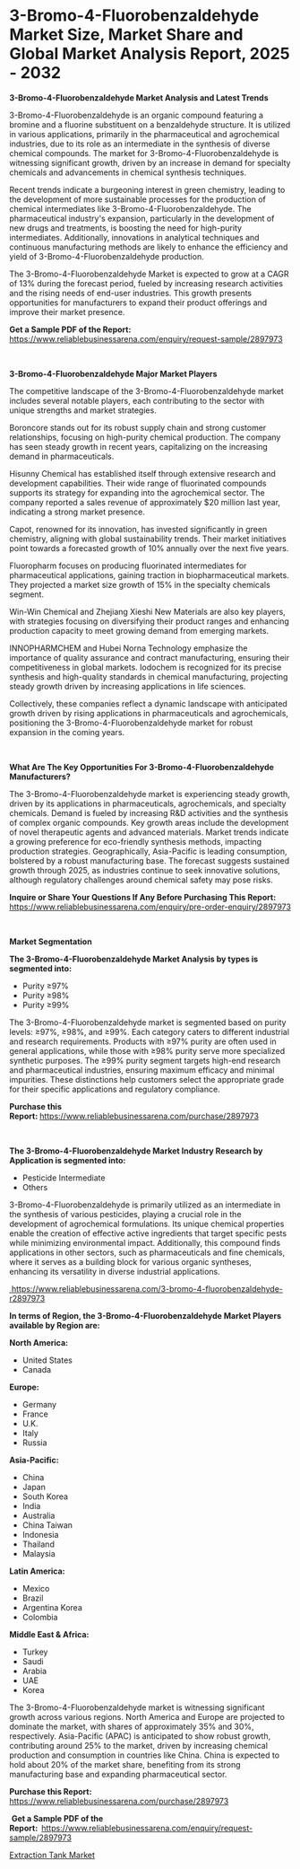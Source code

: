 <p><h1>3-Bromo-4-Fluorobenzaldehyde Market Size, Market Share and Global Market Analysis Report, 2025 - 2032</h1></p><p><strong>3-Bromo-4-Fluorobenzaldehyde Market Analysis and Latest Trends</strong></p>
<p><p>3-Bromo-4-Fluorobenzaldehyde is an organic compound featuring a bromine and a fluorine substituent on a benzaldehyde structure. It is utilized in various applications, primarily in the pharmaceutical and agrochemical industries, due to its role as an intermediate in the synthesis of diverse chemical compounds. The market for 3-Bromo-4-Fluorobenzaldehyde is witnessing significant growth, driven by an increase in demand for specialty chemicals and advancements in chemical synthesis techniques.</p><p>Recent trends indicate a burgeoning interest in green chemistry, leading to the development of more sustainable processes for the production of chemical intermediates like 3-Bromo-4-Fluorobenzaldehyde. The pharmaceutical industry's expansion, particularly in the development of new drugs and treatments, is boosting the need for high-purity intermediates. Additionally, innovations in analytical techniques and continuous manufacturing methods are likely to enhance the efficiency and yield of 3-Bromo-4-Fluorobenzaldehyde production.</p><p>The 3-Bromo-4-Fluorobenzaldehyde Market is expected to grow at a CAGR of 13% during the forecast period, fueled by increasing research activities and the rising needs of end-user industries. This growth presents opportunities for manufacturers to expand their product offerings and improve their market presence.</p></p>
<p><strong>Get a Sample PDF of the Report:&nbsp;</strong> <a href="https://www.reliablebusinessarena.com/enquiry/request-sample/2897973?utm_campaign=3286&utm_medium=2&utm_source=Github&utm_content=ia&utm_term=15032025&utm_id=3-bromo-4-fluorobenzaldehyde">https://www.reliablebusinessarena.com/enquiry/request-sample/2897973</a></p>
<p>&nbsp;</p>
<p><strong>3-Bromo-4-Fluorobenzaldehyde Major Market Players</strong></p>
<p><p>The competitive landscape of the 3-Bromo-4-Fluorobenzaldehyde market includes several notable players, each contributing to the sector with unique strengths and market strategies.</p><p>Boroncore stands out for its robust supply chain and strong customer relationships, focusing on high-purity chemical production. The company has seen steady growth in recent years, capitalizing on the increasing demand in pharmaceuticals.</p><p>Hisunny Chemical has established itself through extensive research and development capabilities. Their wide range of fluorinated compounds supports its strategy for expanding into the agrochemical sector. The company reported a sales revenue of approximately $20 million last year, indicating a strong market presence.</p><p>Capot, renowned for its innovation, has invested significantly in green chemistry, aligning with global sustainability trends. Their market initiatives point towards a forecasted growth of 10% annually over the next five years.</p><p>Fluoropharm focuses on producing fluorinated intermediates for pharmaceutical applications, gaining traction in biopharmaceutical markets. They projected a market size growth of 15% in the specialty chemicals segment.</p><p>Win-Win Chemical and Zhejiang Xieshi New Materials are also key players, with strategies focusing on diversifying their product ranges and enhancing production capacity to meet growing demand from emerging markets.</p><p>INNOPHARMCHEM and Hubei Norna Technology emphasize the importance of quality assurance and contract manufacturing, ensuring their competitiveness in global markets. Iodochem is recognized for its precise synthesis and high-quality standards in chemical manufacturing, projecting steady growth driven by increasing applications in life sciences.</p><p>Collectively, these companies reflect a dynamic landscape with anticipated growth driven by rising applications in pharmaceuticals and agrochemicals, positioning the 3-Bromo-4-Fluorobenzaldehyde market for robust expansion in the coming years.</p></p>
<p>&nbsp;</p>
<p><strong>What Are The Key Opportunities For 3-Bromo-4-Fluorobenzaldehyde Manufacturers?</strong></p>
<p><p>The 3-Bromo-4-Fluorobenzaldehyde market is experiencing steady growth, driven by its applications in pharmaceuticals, agrochemicals, and specialty chemicals. Demand is fueled by increasing R&D activities and the synthesis of complex organic compounds. Key growth areas include the development of novel therapeutic agents and advanced materials. Market trends indicate a growing preference for eco-friendly synthesis methods, impacting production strategies. Geographically, Asia-Pacific is leading consumption, bolstered by a robust manufacturing base. The forecast suggests sustained growth through 2025, as industries continue to seek innovative solutions, although regulatory challenges around chemical safety may pose risks.</p></p>
<p><strong>Inquire or Share Your Questions If Any Before Purchasing This Report:</strong> <a href="https://www.reliablebusinessarena.com/enquiry/pre-order-enquiry/2897973?utm_campaign=3286&utm_medium=2&utm_source=Github&utm_content=ia&utm_term=15032025&utm_id=3-bromo-4-fluorobenzaldehyde">https://www.reliablebusinessarena.com/enquiry/pre-order-enquiry/2897973</a></p>
<p>&nbsp;</p>
<p><strong>Market Segmentation</strong></p>
<p><strong>The 3-Bromo-4-Fluorobenzaldehyde Market Analysis by types is segmented into:</strong></p>
<p><ul><li>Purity ≥97%</li><li>Purity ≥98%</li><li>Purity ≥99%</li></ul></p>
<p><p>The 3-Bromo-4-Fluorobenzaldehyde market is segmented based on purity levels: ≥97%, ≥98%, and ≥99%. Each category caters to different industrial and research requirements. Products with ≥97% purity are often used in general applications, while those with ≥98% purity serve more specialized synthetic purposes. The ≥99% purity segment targets high-end research and pharmaceutical industries, ensuring maximum efficacy and minimal impurities. These distinctions help customers select the appropriate grade for their specific applications and regulatory compliance.</p></p>
<p><strong>Purchase this Report:&nbsp;</strong><a href="https://www.reliablebusinessarena.com/purchase/2897973?utm_campaign=3286&utm_medium=2&utm_source=Github&utm_content=ia&utm_term=15032025&utm_id=3-bromo-4-fluorobenzaldehyde">https://www.reliablebusinessarena.com/purchase/2897973</a></p>
<p>&nbsp;</p>
<p><strong>The 3-Bromo-4-Fluorobenzaldehyde Market Industry Research by Application is segmented into:</strong></p>
<p><ul><li>Pesticide Intermediate</li><li>Others</li></ul></p>
<p><p>3-Bromo-4-Fluorobenzaldehyde is primarily utilized as an intermediate in the synthesis of various pesticides, playing a crucial role in the development of agrochemical formulations. Its unique chemical properties enable the creation of effective active ingredients that target specific pests while minimizing environmental impact. Additionally, this compound finds applications in other sectors, such as pharmaceuticals and fine chemicals, where it serves as a building block for various organic syntheses, enhancing its versatility in diverse industrial applications.</p></p>
<p><a href="https://www.reliablebusinessarena.com/3-bromo-4-fluorobenzaldehyde-r2897973?utm_campaign=3286&utm_medium=2&utm_source=Github&utm_content=ia&utm_term=15032025&utm_id=3-bromo-4-fluorobenzaldehyde">&nbsp;https://www.reliablebusinessarena.com/3-bromo-4-fluorobenzaldehyde-r2897973</a></p>
<p><strong>In terms of Region, the 3-Bromo-4-Fluorobenzaldehyde Market Players available by Region are:</strong></p>
<p>
    <p> <strong> North America: </strong>
        <ul>
            <li>United States</li>
            <li>Canada</li>
        </ul>
        </p> 
    <p> <strong> Europe: </strong>
        <ul>
            <li>Germany</li>
            <li>France</li>
            <li>U.K.</li>
            <li>Italy</li>
            <li>Russia</li>
        </ul>
        </p> 
    <p> <strong> Asia-Pacific: </strong>
        <ul>
            <li>China</li>
            <li>Japan</li>
            <li>South Korea</li>
            <li>India</li>
            <li>Australia</li>
            <li>China Taiwan</li>
            <li>Indonesia</li>
            <li>Thailand</li>
            <li>Malaysia</li>
        </ul>
        </p> 
    <p> <strong> Latin America: </strong>
        <ul>
            <li>Mexico</li>
            <li>Brazil</li>
            <li>Argentina Korea</li>
            <li>Colombia</li>
        </ul>
        </p> 
    <p> <strong> Middle East & Africa: </strong>
        <ul>
            <li>Turkey</li>
            <li>Saudi</li>
            <li>Arabia</li>
            <li>UAE</li>
            <li>Korea</li>
        </ul>
    </p>
    </p>
<p><p>The 3-Bromo-4-Fluorobenzaldehyde market is witnessing significant growth across various regions. North America and Europe are projected to dominate the market, with shares of approximately 35% and 30%, respectively. Asia-Pacific (APAC) is anticipated to show robust growth, contributing around 25% to the market, driven by increasing chemical production and consumption in countries like China. China is expected to hold about 20% of the market share, benefiting from its strong manufacturing base and expanding pharmaceutical sector.</p></p>
<p><strong>Purchase this Report: </strong><a href="https://www.reliablebusinessarena.com/purchase/2897973?utm_campaign=3286&utm_medium=2&utm_source=Github&utm_content=ia&utm_term=15032025&utm_id=3-bromo-4-fluorobenzaldehyde">https://www.reliablebusinessarena.com/purchase/2897973</a></p>
<p>&nbsp;<strong>Get a Sample PDF of the Report:&nbsp;&nbsp;</strong><a href="https://www.reliablebusinessarena.com/enquiry/request-sample/2897973?utm_campaign=3286&utm_medium=2&utm_source=Github&utm_content=ia&utm_term=15032025&utm_id=3-bromo-4-fluorobenzaldehyde">https://www.reliablebusinessarena.com/enquiry/request-sample/2897973</a></p>
<p><strong></strong></p>
<p><p><a href="https://github.com/gunbybeahmg1/Market-Research-Report-List-1/blob/main/extraction-tank-market.md?utm_campaign=3286&utm_medium=2&utm_source=Github&utm_content=ia&utm_term=15032025&utm_id=3-bromo-4-fluorobenzaldehyde">Extraction Tank Market</a></p></p>